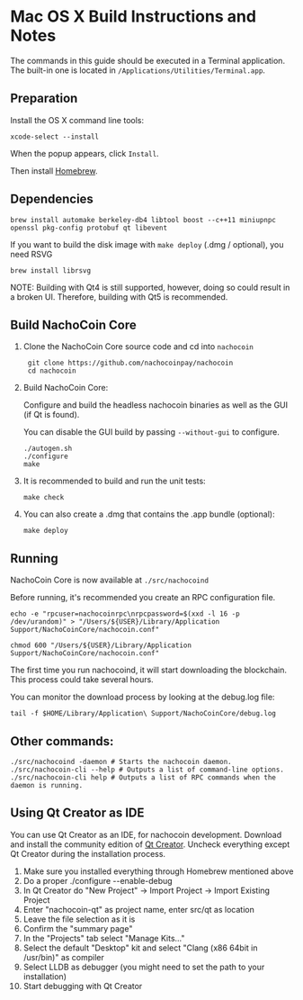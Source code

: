 Mac OS X Build Instructions and Notes
====================================
The commands in this guide should be executed in a Terminal application.
The built-in one is located in `/Applications/Utilities/Terminal.app`.

Preparation
-----------
Install the OS X command line tools:

`xcode-select --install`

When the popup appears, click `Install`.

Then install [Homebrew](https://brew.sh).

Dependencies
----------------------

    brew install automake berkeley-db4 libtool boost --c++11 miniupnpc openssl pkg-config protobuf qt libevent

If you want to build the disk image with `make deploy` (.dmg / optional), you need RSVG

    brew install librsvg

NOTE: Building with Qt4 is still supported, however, doing so could result in a broken UI. Therefore, building with Qt5 is recommended.

Build NachoCoin Core
------------------------

1. Clone the NachoCoin Core source code and cd into `nachocoin`

        git clone https://github.com/nachocoinpay/nachocoin
        cd nachocoin

2.  Build NachoCoin Core:

    Configure and build the headless nachocoin binaries as well as the GUI (if Qt is found).

    You can disable the GUI build by passing `--without-gui` to configure.

        ./autogen.sh
        ./configure
        make

3.  It is recommended to build and run the unit tests:

        make check

4.  You can also create a .dmg that contains the .app bundle (optional):

        make deploy

Running
-------

NachoCoin Core is now available at `./src/nachocoind`

Before running, it's recommended you create an RPC configuration file.

    echo -e "rpcuser=nachocoinrpc\nrpcpassword=$(xxd -l 16 -p /dev/urandom)" > "/Users/${USER}/Library/Application Support/NachoCoinCore/nachocoin.conf"

    chmod 600 "/Users/${USER}/Library/Application Support/NachoCoinCore/nachocoin.conf"

The first time you run nachocoind, it will start downloading the blockchain. This process could take several hours.

You can monitor the download process by looking at the debug.log file:

    tail -f $HOME/Library/Application\ Support/NachoCoinCore/debug.log

Other commands:
-------

    ./src/nachocoind -daemon # Starts the nachocoin daemon.
    ./src/nachocoin-cli --help # Outputs a list of command-line options.
    ./src/nachocoin-cli help # Outputs a list of RPC commands when the daemon is running.

Using Qt Creator as IDE
------------------------
You can use Qt Creator as an IDE, for nachocoin development.
Download and install the community edition of [Qt Creator](https://www.qt.io/download/).
Uncheck everything except Qt Creator during the installation process.

1. Make sure you installed everything through Homebrew mentioned above
2. Do a proper ./configure --enable-debug
3. In Qt Creator do "New Project" -> Import Project -> Import Existing Project
4. Enter "nachocoin-qt" as project name, enter src/qt as location
5. Leave the file selection as it is
6. Confirm the "summary page"
7. In the "Projects" tab select "Manage Kits..."
8. Select the default "Desktop" kit and select "Clang (x86 64bit in /usr/bin)" as compiler
9. Select LLDB as debugger (you might need to set the path to your installation)
10. Start debugging with Qt Creator
